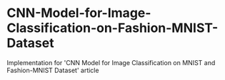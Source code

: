 # CNN-Model-for-Image-Classification-on-Fashion-MNIST-Dataset
Implementation for 'CNN Model for Image Classification on MNIST  and Fashion-MNIST Dataset' article
